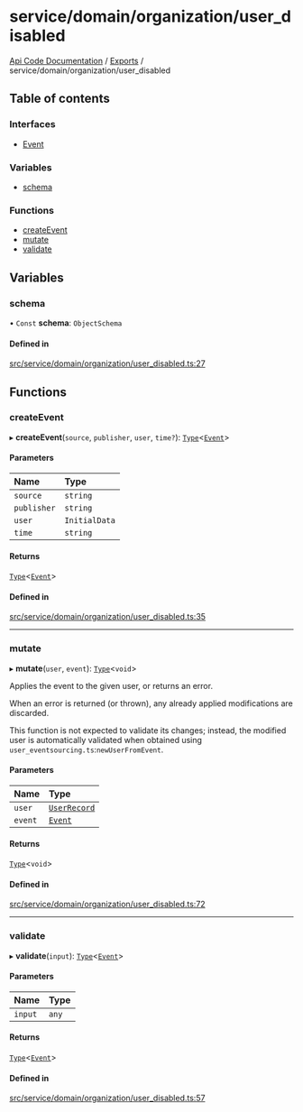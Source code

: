 # service/domain/organization/user\_disabled
 
[Api Code Documentation](../README.md) / [Exports](../modules.md) / service/domain/organization/user\_disabled

## Table of contents

### Interfaces

- [Event](../interfaces/service_domain_organization_user_disabled.Event.md)

### Variables

- [schema](service_domain_organization_user_disabled.md#schema)

### Functions

- [createEvent](service_domain_organization_user_disabled.md#createevent)
- [mutate](service_domain_organization_user_disabled.md#mutate)
- [validate](service_domain_organization_user_disabled.md#validate)

## Variables

### schema

• `Const` **schema**: `ObjectSchema`

#### Defined in

[src/service/domain/organization/user_disabled.ts:27](https://github.com/openkfw/TruBudget/blob/f6ee764/api/src/service/domain/organization/user_disabled.ts#L27)

## Functions

### createEvent

▸ **createEvent**(`source`, `publisher`, `user`, `time?`): [`Type`](result.md#type)<[`Event`](../interfaces/service_domain_organization_user_disabled.Event.md)\>

#### Parameters

| Name | Type |
| :------ | :------ |
| `source` | `string` |
| `publisher` | `string` |
| `user` | `InitialData` |
| `time` | `string` |

#### Returns

[`Type`](result.md#type)<[`Event`](../interfaces/service_domain_organization_user_disabled.Event.md)\>

#### Defined in

[src/service/domain/organization/user_disabled.ts:35](https://github.com/openkfw/TruBudget/blob/f6ee764/api/src/service/domain/organization/user_disabled.ts#L35)

___

### mutate

▸ **mutate**(`user`, `event`): [`Type`](result.md#type)<`void`\>

Applies the event to the given user, or returns an error.

When an error is returned (or thrown), any already applied modifications are
discarded.

This function is not expected to validate its changes; instead, the modified user
is automatically validated when obtained using
`user_eventsourcing.ts`:`newUserFromEvent`.

#### Parameters

| Name | Type |
| :------ | :------ |
| `user` | [`UserRecord`](../interfaces/service_domain_organization_user_record.UserRecord.md) |
| `event` | [`Event`](../interfaces/service_domain_organization_user_disabled.Event.md) |

#### Returns

[`Type`](result.md#type)<`void`\>

#### Defined in

[src/service/domain/organization/user_disabled.ts:72](https://github.com/openkfw/TruBudget/blob/f6ee764/api/src/service/domain/organization/user_disabled.ts#L72)

___

### validate

▸ **validate**(`input`): [`Type`](result.md#type)<[`Event`](../interfaces/service_domain_organization_user_disabled.Event.md)\>

#### Parameters

| Name | Type |
| :------ | :------ |
| `input` | `any` |

#### Returns

[`Type`](result.md#type)<[`Event`](../interfaces/service_domain_organization_user_disabled.Event.md)\>

#### Defined in

[src/service/domain/organization/user_disabled.ts:57](https://github.com/openkfw/TruBudget/blob/f6ee764/api/src/service/domain/organization/user_disabled.ts#L57)
